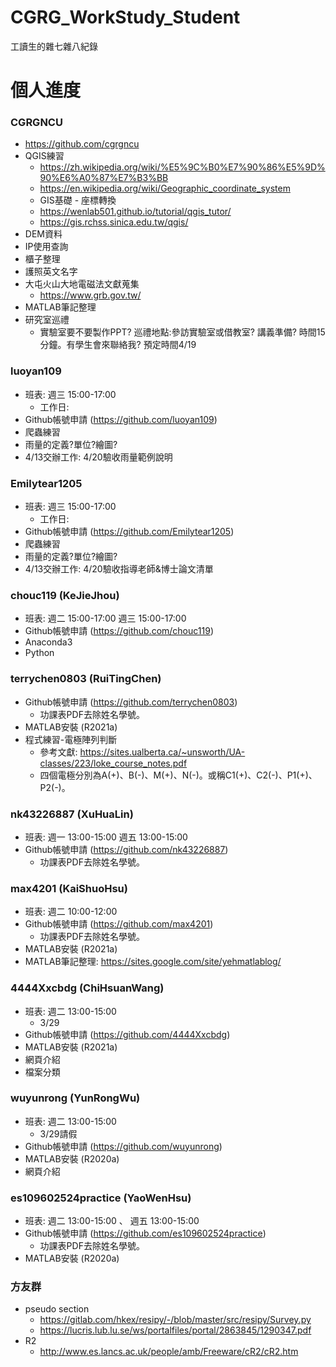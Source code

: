 # CGRG_WorkStudy_Student
工讀生的雜七雜八紀錄

# 個人進度

### CGRGNCU
  + https://github.com/cgrgncu
  + QGIS練習
    + https://zh.wikipedia.org/wiki/%E5%9C%B0%E7%90%86%E5%9D%90%E6%A0%87%E7%B3%BB
    + https://en.wikipedia.org/wiki/Geographic_coordinate_system
    + GIS基礎 - 座標轉換
    + https://wenlab501.github.io/tutorial/qgis_tutor/
    + https://gis.rchss.sinica.edu.tw/qgis/
  + DEM資料
  + IP使用查詢
  + 櫃子整理
  + 護照英文名字
  + 大屯火山大地電磁法文獻蒐集 
    + https://www.grb.gov.tw/ 
  + MATLAB筆記整理
  + 研究室巡禮
    + 實驗室要不要製作PPT? 巡禮地點:參訪實驗室或借教室? 講義準備? 時間15分鐘。有學生會來聯絡我? 預定時間4/19

### luoyan109
  + 班表: 週三 15:00-17:00
    + 工作日:
  + Github帳號申請 (https://github.com/luoyan109)
  + 爬蟲練習
  + 雨量的定義?單位?繪圖?
  + 4/13交辦工作: 4/20驗收雨量範例說明

### Emilytear1205
  + 班表: 週三 15:00-17:00
    + 工作日: 
  + Github帳號申請 (https://github.com/Emilytear1205)
  + 爬蟲練習
  + 雨量的定義?單位?繪圖?
  + 4/13交辦工作: 4/20驗收指導老師&博士論文清單

### chouc119 (KeJieJhou)
  + 班表: 週二 15:00-17:00 週三 15:00-17:00
  + Github帳號申請 (https://github.com/chouc119)
  + Anaconda3
  + Python

### terrychen0803 (RuiTingChen)  
  + Github帳號申請 (https://github.com/terrychen0803)
    + 功課表PDF去除姓名學號。
  + MATLAB安裝 (R2021a)
  + 程式練習-電極陣列判斷
    + 參考文獻: https://sites.ualberta.ca/~unsworth/UA-classes/223/loke_course_notes.pdf
    + 四個電極分別為A(+)、B(-)、M(+)、N(-)。或稱C1(+)、C2(-)、P1(+)、P2(-)。

### nk43226887 (XuHuaLin)
  + 班表: 週一 13:00-15:00 週五 13:00-15:00
  + Github帳號申請 (https://github.com/nk43226887)
    + 功課表PDF去除姓名學號。
### max4201 (KaiShuoHsu) 
  + 班表: 週二 10:00-12:00
  + Github帳號申請 (https://github.com/max4201)
    + 功課表PDF去除姓名學號。
  + MATLAB安裝 (R2021a)
  + MATLAB筆記整理: https://sites.google.com/site/yehmatlablog/

### 4444Xxcbdg (ChiHsuanWang)
  + 班表: 週二 13:00-15:00
    + 3/29  
  + Github帳號申請 (https://github.com/4444Xxcbdg)
  + MATLAB安裝 (R2021a)
  + 網頁介紹
  + 檔案分類

### wuyunrong (YunRongWu)
  + 班表: 週二 13:00-15:00
    + 3/29請假
  + Github帳號申請 (https://github.com/wuyunrong)
  + MATLAB安裝 (R2020a)
  + 網頁介紹

### es109602524practice (YaoWenHsu)
  + 班表: 週二 13:00-15:00 、 週五 13:00-15:00
  + Github帳號申請 (https://github.com/es109602524practice)
    + 功課表PDF去除姓名學號。
  + MATLAB安裝 (R2020a)

### 方友群
  + pseudo section
    + https://gitlab.com/hkex/resipy/-/blob/master/src/resipy/Survey.py
    + https://lucris.lub.lu.se/ws/portalfiles/portal/2863845/1290347.pdf
  + R2
    + http://www.es.lancs.ac.uk/people/amb/Freeware/cR2/cR2.htm
